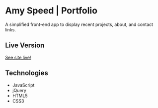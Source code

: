 # Amy Speed | Portfolio
A simplified front-end app to display recent projects, about, and contact links.

## Live Version
[See site live!](https://amyspeed.github.io/Portfolio/)

## Technologies

* JavaScript
* jQuery
* HTML5
* CSS3